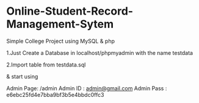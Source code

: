 # Online-Student-Record-Management-Sytem
Simple College Project using MySQL &amp; php

1.Just Create a Database in 
localhost/phpmyadmin with the name testdata

2.Import table from testdata.sql

& start using

Admin Page: /admin
Admin ID : admin@gmail.com
Admin Pass : e6ebc25fd4e7bba9bf3b5e4bbdc0ffc3

